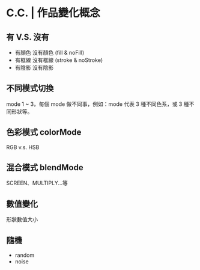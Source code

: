 # C.C. | 作品變化概念
## 有 V.S. 沒有
* 有顏色 沒有顏色 (fill & noFill)
* 有框線 沒有框線 (stroke & noStroke)
* 有陰影 沒有陰影 

## 不同模式切換
mode 1 ~ 3，每個 mode 做不同事，例如：mode 代表 3 種不同色系，或 3 種不同形狀等。


## 色彩模式 colorMode
RGB v.s. HSB


## 混合模式 blendMode
SCREEN、MULTIPLY...等 ​


## 數值變化
形狀數值大小


## 隨機
* random
* noise
